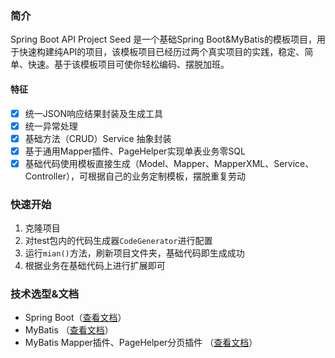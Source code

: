 ### 简介

Spring Boot API Project Seed 是一个基础Spring Boot&MyBatis的模板项目，用于快速构建纯API的项目，该模板项目已经历过两个真实项目的实践，稳定、简单、快速。基于该模板项目可使你轻松编码、摆脱加班。

#### 特征

- [X] 统一JSON响应结果封装及生成工具
- [X] 统一异常处理
- [X] 基础方法（CRUD）Service 抽象封装
- [X] 基于通用Mapper插件、PageHelper实现单表业务零SQL
- [X] 基础代码使用模板直接生成（Model、Mapper、MapperXML、Service、Controller），可根据自己的业务定制模板，摆脱重复劳动

### 快速开始
1. 克隆项目
2. 对test包内的代码生成器```CodeGenerator```进行配置
3. 运行```mian()```方法，刷新项目文件夹，基础代码即生成成功
4. 根据业务在基础代码上进行扩展即可

### 技术选型&文档
- Spring Boot（[查看文档](http://docs.spring.io/spring-boot/docs/1.5.3.RELEASE/reference/htmlsingle/)）
- MyBatis （[查看文档](http://www.mybatis.org/mybatis-3/zh/index.html)）
- MyBatis Mapper插件、PageHelper分页插件 （[查看文档](http://www.mybatis.tk/)）